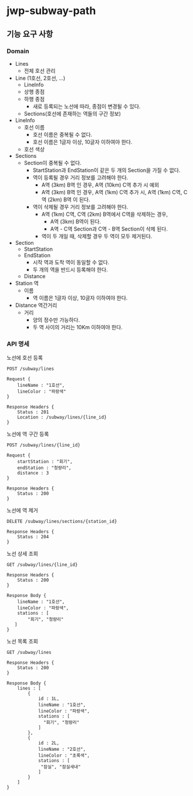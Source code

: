 # jwp-subway-path

## 기능 요구 사항

### Domain

- Lines
    - 전체 호선 관리
- Line (1호선, 2호선, ...)
    - LineInfo
    - 상행 종점
    - 하행 종점
        - 새로 등록되는 노선에 따라, 종점이 변경될 수 있다.
    - Sections(호선에 존재하는 역들의 구간 정보)
- LineInfo
    - 호선 이름
        - 호선 이름은 중복될 수 없다.
        - 호선 이름은 1글자 이상, 10글자 이하여야 한다.
    - 호선 색상
- Sections
    - Section이 중복될 수 없다.
        - StartStation과 EndStation이 같은 두 개의 Section을 가질 수 없다.
        - 역이 등록될 경우 거리 정보를 고려해야 한다.
            - A역 (3km) B역 인 경우, A역 (10km) C역 추가 시 예외
            - A역 (3km) B역 인 경우, A역 (1km) C역 추가 시, A역 (1km) C역, C역 (2km) B역 이 된다.
        - 역이 삭제될 경우 거리 정보를 고려해야 한다.
            - A역 (1km) C역, C역 (2km) B역에서 C역을 삭제하는 경우,
                - A역 (3km) B역이 된다.
                - A역 - C역 Section과 C역 - B역 Section이 삭제 된다.
            - 역이 두 개일 때, 삭제할 경우 두 역이 모두 제거된다.
- Section
    - StartStation
    - EndStation
        - 시작 역과 도착 역이 동일할 수 없다.
        - 두 개의 역을 반드시 등록해야 한다.
    - Distance
- Station 역
    - 이름
        - 역 이름은 1글자 이상, 10글자 이하여야 한다.
- Distance 역간거리
    - 거리
        - 양의 정수만 가능하다.
        - 두 역 사이의 거리는 10Km 이하여야 한다.

### API 명세

노선에 호선 등록

```text
POST /subway/lines

Request {
    lineName : "1호선",
    lineColor : "파랑색"
}

Response Headers {
    Status : 201
    Location : /subway/lines/{line_id}
}
```

노선에 역 구간 등록

```text
POST /subway/lines/{line_id}

Request {
    startStation : "회기",
    endStation : "청량리",
    distance : 3
}

Response Headers {
    Status : 200
}
```

노선에 역 제거

```text
DELETE /subway/lines/sections/{station_id}

Response Headers {
    Status : 204
}
```

노선 상세 조회

```text
GET /subway/lines/{line_id}

Response Headers {
    Status : 200
}

Response Body {
    lineName : "1호선",
    lineColor : "파랑색",
    stations : [
        "회기", "청량리"   
   ]
}
```

노선 목록 조회

```text
GET /subway/lines

Response Headers {
    Status : 200
}

Response Body {
    lines : [
        {
            id : 1L,
            lineName : "1호선",
            lineColor : "파랑색",
            stations : [
              "회기", "청량리"   
            ]
        },
        {
            id : 2L,
            lineName : "2호선",
            lineColor : "초록색",
            stations : [
             "잠실", "잠실새내"   
            ]
        }
    ]
}
```

